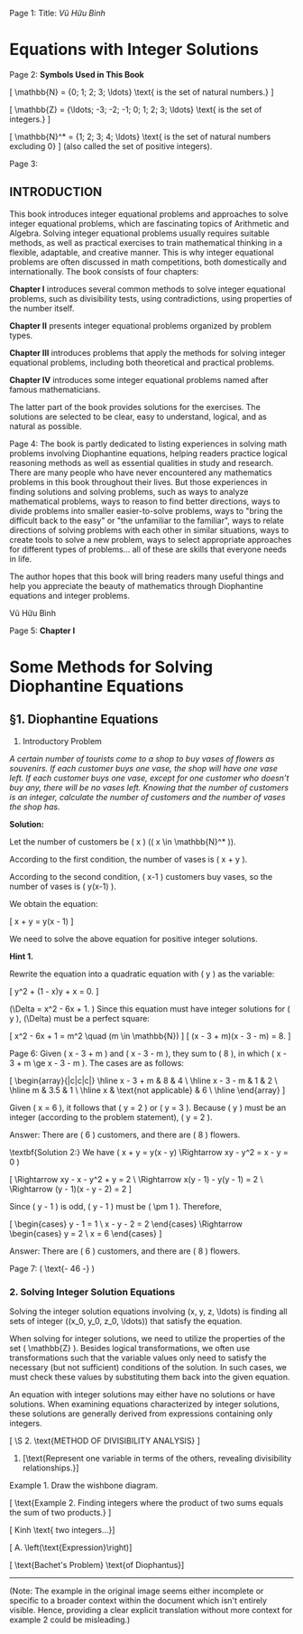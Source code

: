 Page 1:
Title: *Vũ Hữu Bình*

# Equations with Integer Solutions

Page 2:
**Symbols Used in This Book**

\[ 
\mathbb{N} = \{0; 1; 2; 3; \ldots\} \text{ is the set of natural numbers.}
\]

\[ 
\mathbb{Z} = \{\ldots; -3; -2; -1; 0; 1; 2; 3; \ldots\} \text{ is the set of integers.}
\]

\[ 
\mathbb{N}^* = \{1; 2; 3; 4; \ldots\} \text{ is the set of natural numbers excluding 0}
\]
(also called the set of positive integers).

Page 3:
## INTRODUCTION

This book introduces integer equational problems and approaches to solve integer equational problems,
which are fascinating topics of Arithmetic and Algebra. Solving integer equational problems usually requires suitable methods, as well as practical exercises to train mathematical thinking in a flexible, adaptable, and creative manner. This is why integer equational problems are often discussed in math competitions, both domestically and internationally. The book consists of four chapters:

**Chapter I** introduces several common methods to solve integer equational problems, such as divisibility tests, using contradictions, using properties of the number itself.

**Chapter II** presents integer equational problems organized by problem types.

**Chapter III** introduces problems that apply the methods for solving integer equational problems, including both theoretical and practical problems.

**Chapter IV** introduces some integer equational problems named after famous mathematicians.

The latter part of the book provides solutions for the exercises. The solutions are selected to be clear, easy to understand, logical, and as natural as possible.

Page 4:
The book is partly dedicated to listing experiences in solving math problems involving Diophantine equations, helping readers practice logical reasoning methods as well as essential qualities in study and research. There are many people who have never encountered any mathematics problems in this book throughout their lives. But those experiences in finding solutions and solving problems, such as ways to analyze mathematical problems, ways to reason to find better directions, ways to divide problems into smaller easier-to-solve problems, ways to "bring the difficult back to the easy" or "the unfamiliar to the familiar", ways to relate directions of solving problems with each other in similar situations, ways to create tools to solve a new problem, ways to select appropriate approaches for different types of problems... all of these are skills that everyone needs in life.

The author hopes that this book will bring readers many useful things and help you appreciate the beauty of mathematics through Diophantine equations and integer problems.

Vũ Hữu Bình

Page 5:
**Chapter I**

# Some Methods for Solving Diophantine Equations

## §1. Diophantine Equations

1. Introductory Problem

*A certain number of tourists come to a shop to buy vases of flowers as souvenirs. If each customer buys one vase, the shop will have one vase left. If each customer buys one vase, except for one customer who doesn’t buy any, there will be no vases left. Knowing that the number of customers is an integer, calculate the number of customers and the number of vases the shop has.*

**Solution:**

Let the number of customers be \( x \) (\( x \in \mathbb{N}^* \)).

According to the first condition, the number of vases is \( x + y \).

According to the second condition, \( x-1 \) customers buy vases, so the number of vases is \( y(x-1) \).

We obtain the equation:

\[ x + y = y(x - 1) \]

We need to solve the above equation for positive integer solutions.

**Hint 1.**

Rewrite the equation into a quadratic equation with \( y \) as the variable:

\[ y^2 + (1 - x)y + x = 0. \]

\(\Delta = x^2 - 6x + 1. \)
Since this equation must have integer solutions for \( y \), \(\Delta\) must be a perfect square:

\[ x^2 - 6x + 1 = m^2 \quad (m \in \mathbb{N}) \]
\[
(x - 3 + m)(x - 3 - m) = 8.
\]

Page 6:
Given \( x - 3 + m \) and \( x - 3 - m \), they sum to \( 8 \), in which \( x - 3 + m \ge x - 3 - m \). The cases are as follows:

\[
\begin{array}{|c|c|c|}
\hline
x - 3 + m & 8 & 4 \\
\hline
x - 3 - m & 1 & 2 \\
\hline
m & 3.5 & 1 \\
\hline
x & \text{not applicable} & 6 \\
\hline
\end{array}
\]

Given \( x = 6 \), it follows that \( y = 2 \) or \( y = 3 \). Because \( y \) must be an integer (according to the problem statement), \( y = 2 \).

Answer: There are \( 6 \) customers, and there are \( 8 \) flowers.

\textbf{Solution 2:} We have \( x + y = y(x - y) \Rightarrow xy - y^2 = x - y = 0 \)

\[
\Rightarrow xy - x - y^2 + y = 2 \\
\Rightarrow x(y - 1) - y(y - 1) = 2 \\
\Rightarrow (y - 1)(x - y - 2) = 2
\]

Since \( y - 1 \) is odd, \( y - 1 \) must be \( \pm 1 \). Therefore,

\[
\begin{cases}
y - 1 = 1 \\
x - y - 2 = 2
\end{cases}
\Rightarrow 
\begin{cases}
y = 2 \\
x = 6
\end{cases}
\]

Answer: There are \( 6 \) customers, and there are \( 8 \) flowers.

Page 7:
\( \text{- 46 -} \)

### 2. Solving Integer Solution Equations

Solving the integer solution equations involving \(x, y, z, \ldots\) is finding all sets of integer \((x_0, y_0, z_0, \ldots)\) that satisfy the equation.

When solving for integer solutions, we need to utilize the properties of the set \( \mathbb{Z} \). Besides logical transformations, we often use transformations such that the variable values only need to satisfy the necessary (but not sufficient) conditions of the solution. In such cases, we must check these values by substituting them back into the given equation.

An equation with integer solutions may either have no solutions or have solutions. When examining equations characterized by integer solutions, these solutions are generally derived from expressions containing only integers.

\[ \S 2. \text{METHOD OF DIVISIBILITY ANALYSIS} \]

1. \[\text{Represent one variable in terms of the others, revealing divisibility relationships.}\]

Example 1. Draw the wishbone diagram.

\[ \text{Example 2. Finding integers where the product of two sums equals the sum of two products.} \]

\[ Kinh \text{ two integers...}\]

 \[ A. \left(\text{Expression}\right)\] 

 \[ \text{Bachet's Problem} \text{of Diophantus}\]

---

(Note: The example in the original image seems either incomplete or specific to a broader context within the document which isn't entirely visible. Hence, providing a clear explicit translation without more context for example 2 could be misleading.)


